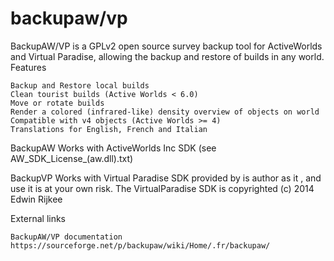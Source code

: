 backupaw/vp
========

BackupAW/VP is a GPLv2 open source survey backup tool for ActiveWorlds and Virtual Paradise, allowing the backup and restore of builds in any world.
Features

    Backup and Restore local builds
    Clean tourist builds (Active Worlds < 6.0)
    Move or rotate builds
    Render a colored (infrared-like) density overview of objects on world
    Compatible with v4 objects (Active Worlds >= 4)
    Translations for English, French and Italian

BackupAW Works with ActiveWorlds Inc SDK (see AW_SDK_License_(aw.dll).txt)
	
BackupVP Works with Virtual Paradise SDK provided by is author as it , and use it is at your own risk. 
The VirtualParadise SDK is copyrighted (c) 2014 Edwin Rijkee
	
External links

    BackupAW/VP documentation
    https://sourceforge.net/p/backupaw/wiki/Home/.fr/backupaw/
